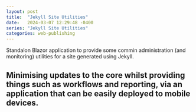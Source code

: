 ```yaml
---
layout: post
title:  "Jekyll Site Utilities"
date:   2024-03-07 12:29:48 -0400
series: "Jekyll Site Utilities"
categories: web-publishing
---
```



Standalon Blazor application to provide some commin administration (and monitoring) utilities for a site generated using Jekyll.

Minimising updates to the core whilst providing things such as workflows and reporting, via an application that can be easily deployed to mobile devices.
- 

